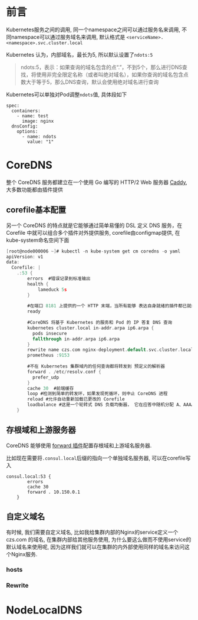 # 前言

Kubernetes服务之间的调用, 同一个namespace之间可以通过服务名来调用, 不同namespace可以通过服务域名来调用, 默认格式是  `<serviceName>.<namespace>.svc.cluster.local`

Kubernetes 认为，内部域名，最长为5, 所以默认设置了`ndots:5`

> ndots:5，表示：如果查询的域名包含的点“.”，不到5个，那么进行DNS查找，将使用非完全限定名称（或者叫绝对域名），如果你查询的域名包含点数大于等于5，那么DNS查询，默认会使用绝对域名进行查询

Kubernetes可以单独对Pod调整`ndots`值, 具体段如下

```
spec:
  containers:
    - name: test
      image: nginx
  dnsConfig:
    options:
      - name: ndots
        value: "1"
```

# CoreDNS

整个 CoreDNS 服务都建立在一个使用 Go 编写的 HTTP/2 Web 服务器 [Caddy](https://github.com/mholt/caddy), 大多数功能都由插件提供

## corefile基本配置

另一个 CoreDNS 的特点就是它能够通过简单易懂的 DSL 定义 DNS 服务，在 Corefile 中就可以组合多个插件对外提供服务, corefile由configmap提供, 在kube-system命名空间下面

```go
[root@node000006 ~]# kubectl -n kube-system get cm coredns -o yaml
apiVersion: v1
data:
  Corefile: |
    .:53 {
        errors  #错误记录到标准输出
        health {
            lameduck 5s
        }
      
        #在端口 8181 上提供的一个 HTTP 末端，当所有能够 表达自身就绪的插件都已就绪时，在此末端返回 200 OK
        ready  
      
        #CoreDNS 将基于 Kubernetes 的服务和 Pod 的 IP 答复 DNS 查询
        kubernetes cluster.local in-addr.arpa ip6.arpa {
          pods insecure
          fallthrough in-addr.arpa ip6.arpa
        }
        rewrite name czs.com nginx-deployment.default.svc.cluster.local
        prometheus :9153
      
        #不在 Kubernetes 集群域内的任何查询都将转发到 预定义的解析器
        forward . /etc/resolv.conf {
          prefer_udp
        }
        cache 30  #前端缓存
        loop #检测到简单的转发环，如果发现死循环，则中止 CoreDNS 进程
        reload #允许自动重新加载已更改的 Corefile
        loadbalance #这是一个轮转式 DNS 负载均衡器， 它在应答中随机分配 A、AAAA 和 MX 记录的顺序
    }
```

## 存根域和上游服务器

CoreDNS 能够使用 [forward 插件](https://coredns.io/plugins/forward/)配置存根域和上游域名服务器.

比如现在需要将`.consul.local`后缀的指向一个单独域名服务器, 可以在corefile写入

```
consul.local:53 {
        errors
        cache 30
        forward . 10.150.0.1
    }
```

## 自定义域名

有时候, 我们需要自定义域名, 比如我给集群内部的Nginx的service定义一个 czs.com 的域名, 在集群内部给其他服务使用, 为什么要这么做而不使用service的默认域名来使用呢, 因为这样我们就可以在集群的内外部使用同样的域名来访问这个Nginx服务.

### hosts



### Rewrite



# NodeLocalDNS



